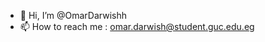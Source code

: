 - 👋 Hi, I’m @OmarDarwishh
- 📫 How to reach me : omar.darwish@student.guc.edu.eg

<!---
OmarDarwishh/OmarDarwishh is a ✨ special ✨ repository because its `README.md` (this file) appears on your GitHub profile.
You can click the Preview link to take a look at your changes.
--->
